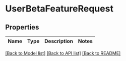 # UserBetaFeatureRequest

## Properties

 Name | Type | Description | Notes 
------|------|-------------|-------

[[Back to Model list]](../../README.md#documentation-for-models) [[Back to API list]](../../README.md#documentation-for-api-endpoints) [[Back to README]](../../README.md)


